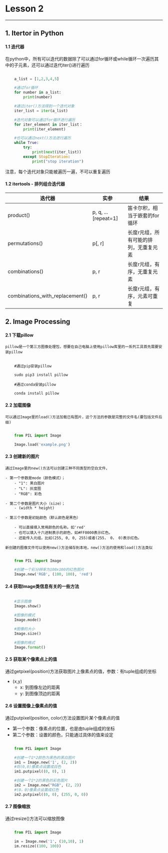 # Lesson 2

---
## 1. Itertor in Python

#### 1.1 迭代器

在python中，所有可以迭代的数据除了可以通过for循环或while循环一次遍历其中的子元素，还可以通过迭代iter()进行遍历

```python

	a_list = [1,2,3,4,5]

	#通过for循环
	for number in a_list:
		print(number)

	#通过iter()方法得到一个迭代对象
	iter_list = iter(a_list)

	#迭代对象可以通过for循环进行遍历
	for iter_element in iter_list：
		print(iter_element)

	#也可以通过next()方法进行遍历
	while True:
		try:
			print(next(iter_list))
		except StopIteration:
			print("stop iteration")

```

注意，每个迭代对象只能被遍历一遍，不可以重复遍历


#### 1.2 itertools - 排列组合迭代器



|迭代器 | 实参 | 结果 |
| ------ | ------ | ------ |
| product() | p, q, ... [repeat=1] | 笛卡尔积，相当于嵌套的for循环 |
| permutations() | p[, r] | 长度r元组，所有可能的排列，无重复元素 |
| combinations() | p, r | 长度r元组，有序，无重复元素 |
| combinations_with_replacement() | p, r | 长度r元组，有序，元素可重复 |









## 2. Image Processing


#### 2.1 下载pillow

	pillow是一个第三方图像处理包，想要在自己电脑上使用pillow库里的一系列工具首先需要安装pillow

```
	
	#通过pip安装pillow

	sudo pip3 install pillow

	#通过conda安装pillow

	conda install pillow

```


#### 2.2 加载图像

	可以通过Image里的load()方法加载已有图片，这个方法的参数是完整的文件名(要包括文件后缀)

```python

	from PIL import Image

	Image.load('example.png')

```

#### 2.3 创建新的图片

	通过Image里的new()方法可以创建三种不同类型的空白文件，

	- 第一个参数是mode（颜色模式）；
		- "1": 黑白图片
		- "L": 灰度图
		- "RGB": 彩色

	- 第二个参数是图片大小（size）；
		- (width * height)

	- 第三个参数是初始颜色（默认颜色是黑色）

		- 可以直接填入常用颜色的名称。如'red'
		- 也可以填入十六进制表示的颜色，如#FF0000表示红色。
		- 还能传入元组，比如(255, 0, 0, 255)或者(255， 0， 0)表示红色。

	新创建的图像文件可以使用new()方法储存到本地，new()方法的使用和load()方法类似


```python

	from PIL import Image

	#创建一个彩分辨率为100x100的红色图片
	Image.new('RGB', (100, 100), 'red')

```

#### 2.4 获取Image类信息有关的一些方法

```python

	#显示图像
	Image.show()

	#图像的模式
	Image.mode()

	#图像的大小
	Image.size()

	#图像的格式
	Image.format()


```

#### 2.5 获取某个像素点上的值

通过getpixel(position)方法获取图片上像素点的值，参数：有tuple组成的坐标

-  (x,y)
	- x: 到图像左边的距离 
	- y: 到图像顶边的距离

#### 2.6 设置图像上像素点的值

通过putpixel(position, color)方法设置图片某个像素点的值
- 第一个参数：像素点的位置，也是由tuple组成的坐标
- 第二个参数：设置的颜色，只能通过具体的值来设定

```python

	from PIL import Image

	#创建一个2*2颜色为黑色的黑白图片
	im1 = Image.new('1', (2, 2))
	#将(0,0)像素点设置成白色
	im1.putpixel((0, 0), 1)

	#创建一个2*2的黑色的彩色图片
	im2 = Image.new("RGB", (2, 2))
	#(0，0)像素点设置成红色
	im2.putpixel((0, 0), (255, 0, 0))

```

#### 2.7 图像缩放

通过resize()方法可以缩放图像

```python

	from PIL import Image

	im = Image.new('1', (10,10), 1)
	im.resize((100, 100))

```

